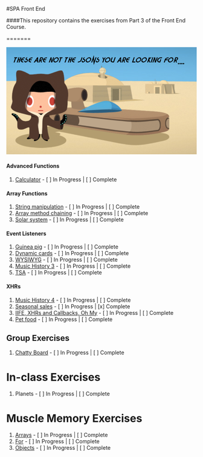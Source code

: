 #SPA Front End

####This repository contains the exercises from Part 3 of the Front End Course.

=======

![Octocat](https://github.com/jmccutchanwd/spa/blob/master/jedi-cat2.png)


#### Advanced Functions

1. [Calculator](https://github.com/jmccutchanwd/spa/blob/master/calculator) - [ ] In Progress | [ ] Complete

#### Array Functions

1. [String manipulation](https://github.com/jmccutchanwd/spa/tree/master/string-manipultion) - [ ] In Progress | [ ] Complete
1. [Array method chaining](https://github.com/jmccutchanwd/spa/tree/master/chaining) - [ ] In Progress | [ ] Complete
1. [Solar system](https://github.com/jmccutchanwd/spa/tree/master/solar-system) - [ ] In Progress | [ ] Complete

#### Event Listeners

1. [Guinea pig]() - [ ] In Progress | [ ] Complete
1. [Dynamic cards](https://github.com/jmccutchanwd/spa/blob/master/dynamic-cards) - [ ] In Progress | [ ] Complete
1. [WYSIWYG](https://github.com/jmccutchanwd/spa/blob/master/wysiwyg) - [ ] In Progress | [ ] Complete
1. [Music History 3](https://github.com/jmccutchanwd/spa/blob/master/music-history-3) - [ ] In Progress | [ ] Complete
1. [TSA](https://github.com/jmccutchanwd/spa/blob/master/tsa/README.md) - [ ] In Progress | [ ] Complete

#### XHRs

1. [Music History 4](https://github.com/jmccutchanwd/spa/tree/master/music-history-4) - [ ] In Progress | [ ] Complete
1. [Seasonal sales](https://github.com/jmccutchanwd/spa/tree/master/seasonal-sales) - [ ] In Progress | [x] Complete
1. [IIFE, XHRs and Callbacks, Oh My](https://github.com/jmccutchanwd/spa/blob/master/mind-melting) - [ ] In Progress | [ ] Complete
1. [Pet food](https://github.com/jmccutchanwd/spa/tree/master/food) - [ ] In Progress | [ ] Complete

## Group Exercises

1. [Chatty Board](https://github.com/nss-day-cohort-17/chatty-respected-intelligent-programmers) - [ ] In Progress | [ ] Complete

# In-class Exercises

1. Planets - [ ] In Progress | [ ] Complete

# Muscle Memory Exercises

1. [Arrays](https://github.com/jmccutchanwd/spa/blob/master) - [ ] In Progress | [ ] Complete
1. [For](https://github.com/jmccutchanwd/spa/edit/master/for) - [ ] In Progress | [ ] Complete
1. [Objects](https://github.com/jmccutchanwd/spa/blob/master/objects) - [ ] In Progress | [ ] Complete
